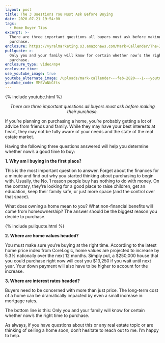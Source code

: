 ```yaml
---
layout: post
title: The 3 Questions You Must Ask Before Buying
date: 2020-07-21 19:54:00
tags:
  - Home Buyer Tips
excerpt: >-
  There are three important questions all buyers must ask before making their
  purchase.
enclosure: https://vyralmarketing.s3.amazonaws.com/Mark+Callender/The+3+Questions+You+Must+Ask+Before+Buying.mp4
pullquote: >-
  Only you and your family will know for certain whether now’s the right time to
  purchase.
enclosure_type: video/mp4
enclosure_time:
use_youtube_image: true
youtube_alternate_image: /uploads/mark-callender---feb-2020---1---youtube.jpg
youtube_code: MMSVuNbGfts
---
```


{% include youtube.html %}

<p style="text-align:center;"><em>There are three important questions all buyers must ask before making their purchase.</em></p>

If you’re planning on purchasing a home, you’re probably getting a lot of advice from friends and family. While they may have your best interests at heart, they may not be fully aware of your needs and the state of the real estate market.&nbsp;

Having the following three questions answered will help you determine whether now’s a good time to buy:

**1\. Why am I buying in the first place?**&nbsp;&nbsp;

This is the most important question to answer. Forget about the finances for a minute and find out why you started thinking about purchasing to begin with. Usually, the No. 1 reason people buy has nothing to do with money. On the contrary, they’re looking for a good place to raise children, get an education, keep their family safe, or just more space (and the control over that space).&nbsp;

What does owning a home mean to you? What non-financial benefits will come from homeownership? The answer should be the biggest reason you decide to purchase.&nbsp;

{% include pullquote.html %}

**2\. Where are home values headed?**&nbsp;

You must make sure you’re buying at the right time. According to the latest home price index from CoreLogic, home values are projected to increase by 5.3% nationally over the next 12 months. Simply put, a $250,000 house that you could purchase right now will cost you $13,250 if you wait until next year. Your down payment will also have to be higher to account for the increase.&nbsp;

**3\. Where are interest rates headed?**

Buyers need to be concerned with more than just price. The long-term cost of a home can be dramatically impacted by even a small increase in mortgage rates.&nbsp;

The bottom line is this: Only you and your family will know for certain whether now’s the right time to purchase.&nbsp;

As always, if you have questions about this or any real estate topic or are thinking of selling a home soon, don’t hesitate to reach out to me. I’m happy to help.

&nbsp;